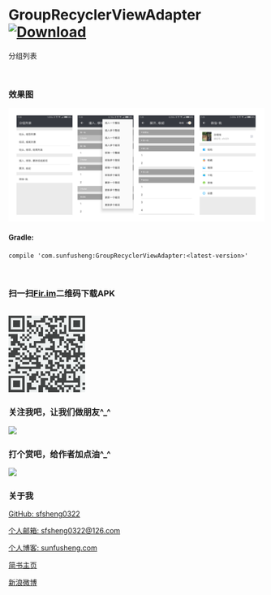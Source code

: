 # GroupRecyclerViewAdapter [ ![Download](https://api.bintray.com/packages/sfsheng0322/maven/GroupRecyclerViewAdapter/images/download.svg) ](https://bintray.com/sfsheng0322/maven/GroupRecyclerViewAdapter/_latestVersion)

分组列表

<br/>

### 效果图

<img src="/resources/res.png" >

<br/>

#### Gradle:

    compile 'com.sunfusheng:GroupRecyclerViewAdapter:<latest-version>'

<br/>

### 扫一扫[Fir.im](https://fir.im/GroupAdapter)二维码下载APK

<br/>

<img src="/resources/fir.im.png" style="width: 30%;" alt="s">

<br/>

### 关注我吧，让我们做朋友^_^

<img src="http://ourvm0t8d.bkt.clouddn.com/follow_me.png">

### 打个赏吧，给作者加点油^_^

<img src="http://ourvm0t8d.bkt.clouddn.com/reward_me.png" >

### 关于我

[GitHub: sfsheng0322](https://github.com/sfsheng0322)  

[个人邮箱: sfsheng0322@126.com](https://mail.126.com/)
  
[个人博客: sunfusheng.com](http://sunfusheng.com/)
  
[简书主页](http://www.jianshu.com/users/88509e7e2ed1/latest_articles)
  
[新浪微博](http://weibo.com/u/3852192525) 